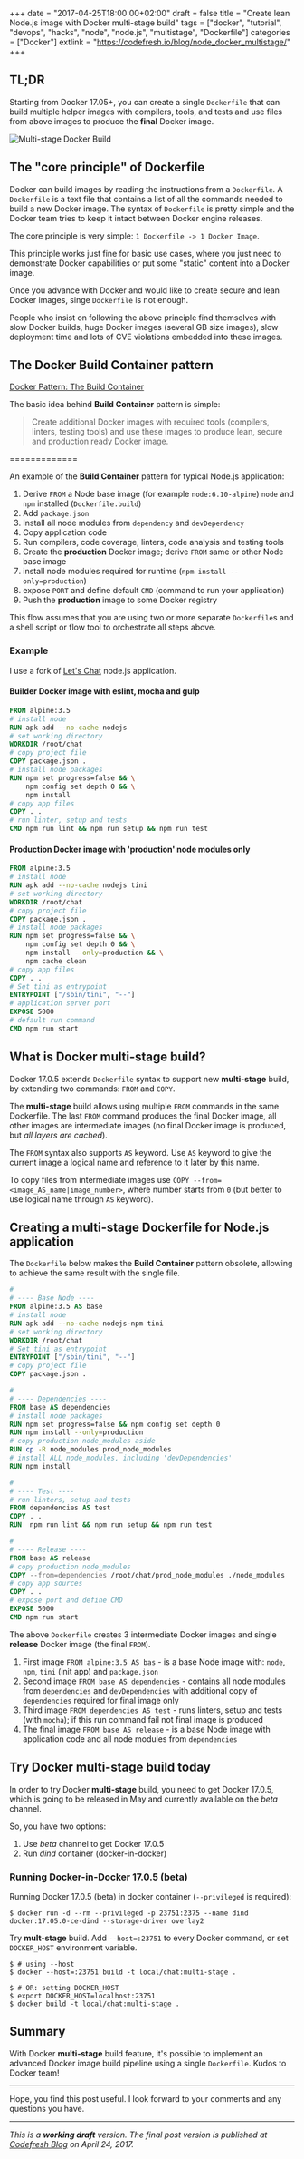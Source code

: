 +++
date = "2017-04-25T18:00:00+02:00"
draft = false
title = "Create lean Node.js image with Docker multi-stage build"
tags = ["docker", "tutorial", "devops", "hacks", "node", "node.js", "multistage", "Dockerfile"]
categories = ["Docker"]
extlink = "https://codefresh.io/blog/node_docker_multistage/"
+++

## TL;DR

Starting from Docker 17.05+, you can create a single `Dockerfile` that can build multiple helper images with compilers, tools, and tests and use files from above images to produce the **final** Docker image.

![Multi-stage Docker Build](/img/multi_stage_build.png)

## The "core principle" of Dockerfile

Docker can build images by reading the instructions from a `Dockerfile`. A `Dockerfile` is a text file that contains a list of all the commands needed to build a new Docker image. The syntax of `Dockerfile` is pretty simple and the Docker team tries to keep it intact between Docker engine releases.

The core principle is very simple: `1 Dockerfile -> 1 Docker Image`. 

This principle works just fine for basic use cases, where you just need to demonstrate Docker capabilities or put some "static" content into a Docker image.

Once you advance with Docker and would like to create secure and lean Docker images, singe `Dockerfile` is not enough.

People who insist on following the above principle find themselves with slow Docker builds, huge Docker images (several GB size images), slow deployment time and lots of CVE violations embedded into these images.

## The Docker Build Container pattern

[Docker Pattern: The Build Container](https://medium.com/@alexeiled/docker-pattern-the-build-container-b0d0e86ad601)

The basic idea behind **Build Container** pattern is simple: 

> Create additional Docker images with required tools (compilers, linters, testing tools) and use these images to produce lean, secure and production ready Docker image.

=============

An example of the **Build Container** pattern for typical Node.js application:

1. Derive `FROM` a Node base image (for example `node:6.10-alpine`) `node` and `npm` installed (`Dockerfile.build`)
2. Add `package.json`
3. Install all node modules from `dependency` and `devDependency`
4. Copy application code
5. Run compilers, code coverage, linters, code analysis and testing tools
6. Create the **production** Docker image; derive `FROM` same or other Node base image
7. install node modules required for runtime (`npm install --only=production`)
8. expose `PORT` and define default `CMD` (command to run your application)
9. Push the **production** image to some Docker registry

This flow assumes that you are using two or more separate `Dockerfile`s and a shell script or flow tool to orchestrate all steps above.

### Example

I use a fork of [Let's Chat](https://github.com/sdelements/lets-chat) node.js application. 

#### Builder Docker image with eslint, mocha and gulp

```Dockerfile
FROM alpine:3.5
# install node 
RUN apk add --no-cache nodejs
# set working directory
WORKDIR /root/chat
# copy project file
COPY package.json .
# install node packages
RUN npm set progress=false && \
    npm config set depth 0 && \
    npm install
# copy app files
COPY . .
# run linter, setup and tests
CMD npm run lint && npm run setup && npm run test
```

#### Production Docker image with 'production' node modules only

```Dockerfile
FROM alpine:3.5
# install node
RUN apk add --no-cache nodejs tini
# set working directory
WORKDIR /root/chat
# copy project file
COPY package.json .
# install node packages
RUN npm set progress=false && \
    npm config set depth 0 && \
    npm install --only=production && \
    npm cache clean
# copy app files
COPY . .
# Set tini as entrypoint
ENTRYPOINT ["/sbin/tini", "--"]
# application server port
EXPOSE 5000
# default run command
CMD npm run start
```

## What is Docker multi-stage build?

Docker 17.0.5 extends `Dockerfile` syntax to support new **multi-stage** build, by extending two commands: `FROM` and `COPY`.

The **multi-stage** build allows using multiple `FROM` commands in the same Dockerfile. The last `FROM` command produces the final Docker image, all other images are intermediate images (no final Docker image is produced, but *all layers are cached*).

The `FROM` syntax also supports `AS` keyword. Use `AS` keyword to give the current image a logical name and reference to it later by this name.

To copy files from intermediate images use `COPY --from=<image_AS_name|image_number>`, where number starts from `0` (but better to use logical name through `AS` keyword). 

## Creating a multi-stage Dockerfile for Node.js application

The `Dockerfile` below makes the **Build Container** pattern obsolete, allowing to achieve the same result with the single file.

```Dockerfile
#
# ---- Base Node ----
FROM alpine:3.5 AS base
# install node
RUN apk add --no-cache nodejs-npm tini
# set working directory
WORKDIR /root/chat
# Set tini as entrypoint
ENTRYPOINT ["/sbin/tini", "--"]
# copy project file
COPY package.json .

#
# ---- Dependencies ----
FROM base AS dependencies
# install node packages
RUN npm set progress=false && npm config set depth 0
RUN npm install --only=production 
# copy production node_modules aside
RUN cp -R node_modules prod_node_modules
# install ALL node_modules, including 'devDependencies'
RUN npm install

#
# ---- Test ----
# run linters, setup and tests
FROM dependencies AS test
COPY . .
RUN  npm run lint && npm run setup && npm run test

#
# ---- Release ----
FROM base AS release
# copy production node_modules
COPY --from=dependencies /root/chat/prod_node_modules ./node_modules
# copy app sources
COPY . .
# expose port and define CMD
EXPOSE 5000
CMD npm run start
```

The above `Dockerfile` creates 3 intermediate Docker images and single **release** Docker image (the final `FROM`).

1. First image `FROM alpine:3.5 AS bas` - is a base Node image with: `node`, `npm`, `tini` (init app) and `package.json`
2. Second image `FROM base AS dependencies` - contains all node modules from `dependencies` and `devDependencies` with additional copy of `dependencies` required for final image only
3. Third image `FROM dependencies AS test` - runs linters, setup and tests (with `mocha`); if this run command fail not final image is produced
4. The final image `FROM base AS release` - is a base Node image with application code and all node modules from `dependencies`

## Try Docker multi-stage build today

In order to try Docker **multi-stage** build, you need to get Docker 17.0.5, which is going to be released in May and currently available on the *beta* channel.

So, you have two options:

1. Use *beta* channel to get Docker 17.0.5
2. Run *dind* container (docker-in-docker)

### Running Docker-in-Docker 17.0.5 (beta)

Running Docker 17.0.5 (beta) in docker container (`--privileged` is required):

```
$ docker run -d --rm --privileged -p 23751:2375 --name dind docker:17.05.0-ce-dind --storage-driver overlay2
```

Try **mult-stage** build. Add `--host=:23751` to every Docker command, or set `DOCKER_HOST` environment variable.

```
$ # using --host
$ docker --host=:23751 build -t local/chat:multi-stage .

$ # OR: setting DOCKER_HOST
$ export DOCKER_HOST=localhost:23751
$ docker build -t local/chat:multi-stage .
```

## Summary

With Docker **multi-stage** build feature, it's possible to implement an advanced Docker image build pipeline using a single `Dockerfile`. Kudos to Docker team!

---

Hope, you find this post useful. I look forward to your comments and any questions you have.

---

_This is a **working draft** version. The final post version is published at [Codefresh Blog](https://codefresh.io/blog/node_docker_multistage/) on April 24, 2017._
